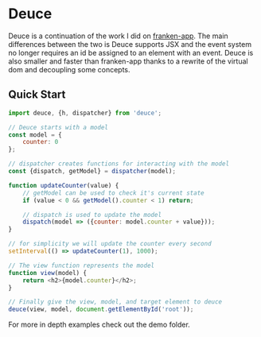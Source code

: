# Deuce

Deuce is a continuation of the work I did on [franken-app](https://github.com/fwilkerson/franken-app). The main differences between the two is Deuce supports JSX and the event system no longer requires an id be assigned to an element with an event. Deuce is also smaller and faster than franken-app thanks to a rewrite of the virtual dom and decoupling some concepts.

## Quick Start

```javascript
import deuce, {h, dispatcher} from 'deuce';

// Deuce starts with a model
const model = {
	counter: 0
};

// dispatcher creates functions for interacting with the model
const {dispatch, getModel} = dispatcher(model);

function updateCounter(value) {
	// getModel can be used to check it's current state
	if (value < 0 && getModel().counter < 1) return;

	// dispatch is used to update the model
	dispatch(model => ({counter: model.counter + value}));
}

// for simplicity we will update the counter every second
setInterval(() => updateCounter(1), 1000);

// The view function represents the model
function view(model) {
	return <h2>{model.counter}</h2>;
}

// Finally give the view, model, and target element to deuce
deuce(view, model, document.getElementById('root'));
```

For more in depth examples check out the demo folder.
